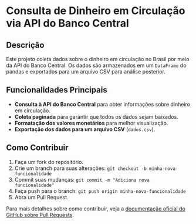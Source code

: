 # Consulta de Dinheiro em Circulação via API do Banco Central

## Descrição
Este projeto coleta dados sobre o dinheiro em circulação no Brasil por meio da API do Banco Central. Os dados são armazenados em um `DataFrame` do pandas e exportados para um arquivo CSV para análise posterior.

## Funcionalidades Principais
- **Consulta à API do Banco Central** para obter informações sobre dinheiro em circulação.
- **Coleta paginada** para garantir que todos os dados sejam baixados.
- **Formatação dos valores monetários** para melhor visualização.
- **Exportação dos dados para um arquivo CSV** (`dados.csv`).

## Como Contribuir
1. Faça um fork do repositório.
2. Crie um branch para suas alterações: `git checkout -b minha-nova-funcionalidade`
3. Commit suas mudanças: `git commit -m "Adiciona nova funcionalidade"`
4. Faça push para o branch: `git push origin minha-nova-funcionalidade`
5. Abra um Pull Request.

Para mais detalhes sobre como contribuir, veja a [documentação oficial do GitHub sobre Pull Requests](https://docs.github.com/pt/pull-requests/collaborating-with-pull-requests).  

